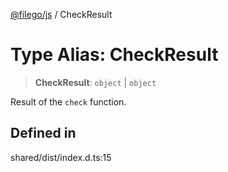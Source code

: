 [@filego/js](../README.md) / CheckResult

# Type Alias: CheckResult

> **CheckResult**: `object` \| `object`

Result of the `check` function.

## Defined in

shared/dist/index.d.ts:15
